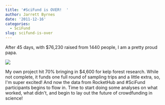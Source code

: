 ```yaml
---
title: '#SciFund is OVER!  '
author: Jarrett Byrnes
date: '2011-12-16'
categories:
  - SciFund
slug: scifund-is-over
---
```


After 45 days, with $76,230 raised from 1440 people, I am a pretty proud papa.

![](http://www.imachordata.com/wp-content/uploads/2011/12/Screen-shot-2011-12-15-at-8.37.47-PM.png)

My own project hit 70% bringing in $4,600 for kelp forest research.  While not complete, it funds one full round of sampling trips and a little extra, so, I'm super excited!  And now the data from RocketHub and #SciFund participants begins to flow in.  Time to start doing some analyses on what worked, what didn't, and begin to lay out the future of crowdfunding in science!
